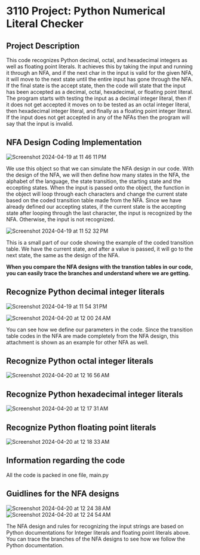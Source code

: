 # 3110 Project: Python Numerical Literal Checker

## Project Description

This code recognizes Python decimal, octal, and hexadecimal integers as well as floating point literals. It achieves this by taking the input and running it through an NFA, and if the next char in the input is valid for the given NFA, it will move to the next state until the entire input has gone through the NFA. If the final state is the accept state, then the code will state that the input has been accepted as a decimal, octal, hexadecimal, or floating point literal. The program starts with testing the input as a decimal integer literal, then if it does not get accepted it moves on to be tested as an octal integer literal, then hexadecimal integer literal, and finally as a floating point integer literal. If the input does not get accepted in any of the NFAs then the program will say that the input is invalid.

## NFA Design Coding Implementation 

![Screenshot 2024-04-19 at 11 46 11 PM](https://github.com/longhoag/3110-Project/assets/99232763/ee45caf6-6854-40ca-976e-b77e93298de2)

We use this object so that we can simulate the NFA design in our code. With the design of the NFA, we will then define how many states in the NFA, the alphabet of the language, the state transition, the starting state and the eccepting states. When the input is passed onto the object, the function in the object will loop through each characters and change the current state based on the coded transition table made from the NFA. Since we have already defined our accepting states, if the current state is the accepting state after looping through the last character, the input is recognized by the NFA. Otherwise, the input is not recognized.

![Screenshot 2024-04-19 at 11 52 32 PM](https://github.com/longhoag/3110-Project/assets/99232763/cd45ef99-b373-4b09-b9da-43ff9db22990)

This is a small part of our code showing the example of the coded transition table. We have the current state, and after a value is passed, it will go to the next state, the same as the design of the NFA.

**When you compare the NFA designs with the transtion tables in our code, you can easily trace the branches and understand where we are getting.**

## Recognize Python decimal integer literals

![Screenshot 2024-04-19 at 11 54 31 PM](https://github.com/longhoag/3110-Project/assets/99232763/9a5f7c64-397c-46e6-ac07-b8cacd7f94a0)

![Screenshot 2024-04-20 at 12 00 24 AM](https://github.com/longhoag/3110-Project/assets/99232763/65693d90-964a-4189-8612-b45b601be1af)

You can see how we define our parameters in the code. Since the transition table codes in the NFA are made completely from the NFA design, this attachment is shown as an example for other NFA as well.  

## Recognize Python octal integer literals

![Screenshot 2024-04-20 at 12 16 56 AM](https://github.com/longhoag/3110-Project/assets/99232763/6034484b-fc59-490f-a73d-f843301375f7)

## Recognize Python hexadecimal integer literals

![Screenshot 2024-04-20 at 12 17 31 AM](https://github.com/longhoag/3110-Project/assets/99232763/556e31eb-baa4-42a2-a7ce-4b947926b89f)


## Recognize Python floating point literals

![Screenshot 2024-04-20 at 12 18 33 AM](https://github.com/longhoag/3110-Project/assets/99232763/b77bb10d-abdf-41e2-a15f-4fbabdee8dac)


## Information regarding the code
All the code is packed in one file, main.py


## Guidlines for the NFA designs

![Screenshot 2024-04-20 at 12 24 38 AM](https://github.com/longhoag/3110-Project/assets/99232763/c9090a84-d427-46b0-b8f8-2c82a518d2ec)
![Screenshot 2024-04-20 at 12 24 54 AM](https://github.com/longhoag/3110-Project/assets/99232763/8d92d97b-cb37-4b2d-8c9f-8bcc0e240e63)

The NFA design and rules for recognizing the input strings are based on Python documentations for Integer literals and floating point literals above. You can trace the branches of the NFA designs to see how we follow the Python documentation.
